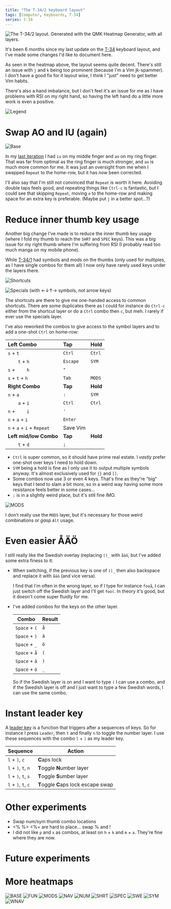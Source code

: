 ```yaml
---
title: "The T-34/2 keyboard layout"
tags: [Computer, Keyboards, T-34]
series: t-34
---
```


![The T-34/2 layout.  
Generated with the [QMK Heatmap Generator][heatmap-generator], with all layers.
](/images/t-34-2/freq/all.png)


It's been 6 months since my last update on the [T-34] keyboard layout, and I've made some changes I'd like to document here.

As seen in the heatmap above, the layout seems quite decent. There's still an issue with `j` and `k` being too prominent (because I'm a Vim jk-spammer). I don't have a good fix for it layout wise, I think I "just" need to get better Vim habits.

There's also a hand imbalance, but I don't feel it's an issue for me as I have problems with RSI on my right hand, so having the left hand do a little more work is even a positive.

![Legend](/images/t-34/legend.png)

# Swap AO and IU (again)

![Base](/images/t-34-2/base.png)

In my [last iteration][T-34/1] I had `iu` on my middle finger and `ao` on my ring finger. That was far from optimal as the ring finger is much stronger, and `ao` is much more common for me. It was just an oversight from me when I swapped `Repeat` to the home-row, but it has now been corrected.

I'll also say that I'm still not convinced that `Repeat` is worth it here. Avoiding double taps feels good, and repeating things like `Ctrl-c` is fantastic, but I could see that skipping `Repeat`, moving `o` to the home-row and making space for an extra key is preferable. (Maybe put `j` in a better spot...?)

# Reduce inner thumb key usage

Another big change I've made is to reduce the inner thumb key usage (where I fold my thumb to reach the `SHRT` and `SPEC` keys). This was a big issue for my right thumb where I'm suffering from RSI (I probably read too much manga on my mobile phone).

While [T-34/1] had symbols and mods on the thumbs (only used for multiples, as I have single combos for them all) I now only have rarely used keys under the layers there.

![Shortcuts](/images/t-34-2/shrt.png)

![Specials (with ←↓↑→ symbols, not arrow keys)](/images/t-34-2/spec.png)

The shortcuts are there to give me one-handed access to common shortcuts. There are some duplicates there as I could for instance do `Ctrl-c` either from the shortcut layer or do a `Ctrl` combo then `c`, but meh. I rarely if ever use the specials layer.

I've also reworked the combos to give access to the symbol layers and to add a one-shot `Ctrl` on home-row:

| Left Combo        | Tap       | Hold
| :---------        | :-        | :--
| `s` + `t`         | `Ctrl`    | `Ctrl`
|   `t` + `h`       | `Escape`  | `SYM`
| `s` +   `h`       | `"`       |
| `s` + `t` + `h`   | `Tab`     | `MODS`
| **Right Combo**   | **Tap**       | **Hold**
| `n` + `a`         | `:`       | `SYM`
|   `a` + `i`       | `Ctrl`    | `Ctrl`
| `n` +   `i`       | `'`       |
| `n` + `a` + `i`   | `Enter`   |
| `n` + `a` + `i` + `Repeat`   | Save Vim   |
| **Left mid/low Combo**    | **Tap**   | **Hold**
|   `t` + `d`       | `;`  |

- `Ctrl` is super common, so it should have prime real estate. I *vastly* prefer one-shot over keys I need to hold down.
- `SYM` being a hold is fine as I only use it to output multiple symbols anyway. It's almost exclusively used for `{}` and `[]`.
- Some combos now use 3 or even 4 keys. That's fine as they're "big" keys that I tend to slam a bit more, so in a weird way having some more resistance feels better in some cases...
- `;` is in a slightly weird place, but it's still fine IMO.

![MODS](/images/t-34-2/mods.png)

I don't really use the `MODS` layer, but it's necessary for those weird combinations or *gasp* `Alt` usage.

# Even easier ÅÄÖ

I still really like the Swedish overlay (replacing `()_` with `åäö`, but I've added some extra finess to it:

- When switching, if the previous key is one of `()_` then also backspace and replace it with `åäö` (and vice versa).

  I find that I'm often in the wrong layer, so if I type for instance `fooå`, I can just switch off the Swedish layer and I'll get `foo(`. In theory it's good, but it doesn't come super fluidly for me.

- I've added combos for the keys on the other layer.

  | Combo           | Result
  | ---------       | ------
  | `Space` + `(`   | `å`
  | `Space` + `)`   | `ä`
  | `Space` + `_`   | `ö`
  | `Space` + `å`   | `(`
  | `Space` + `ä`   | `)`
  | `Space` + `ö`   | `_`

  So if the Swedish layer is on and I want to type `(` I can use a combo, and if the Swedish layer is off and I just want to type a few Swedish words, I can use the same combo.

# Instant leader key

A [leader key][] is a function that triggers after a sequences of keys. So for instance I press `Leader`, then `t` and finally `n` to toggle the number layer. I use these sequences with the combo `l` + `)` as my leader key.

| Sequence              |  Action
| ---------             |  ----------
| `l` + `)`, `c`        |  **C**aps lock
| `l` + `)`, `t`, `n`   |  **T**oggle **N**umber layer
| `l` + `)`, `t`, `s`   |  **T**oggle **S**umber layer
| `l` + `)`, `t`, `c`   |  **T**oggle **C**aps lock escape swap

[leader key]: https://docs.qmk.fm/#/feature_leader_key
[userspace leader sequence]: https://github.com/andrewjrae/kyria-keymap#userspace-leader-sequences

# Other experiments

- Swap num/sym thumb combo locations
- <% %> <%= are hard to place...
    swap % and !
- I did not like `p` and `x` as combos, at least on `h` + `k` and `m` + `a`. They're fine where they are now.

# Future experiments

[T-34]: /blog/tags/t-34/ "T-34 tags"
[T-34/1]: /blog/2021/12/15/t-34-1/ "The T-34/1 keyboard layout"
[heatmap-generator]: https://precondition.github.io/qmk-heatmap#how-to-collect-the-required-data "QMK Heatmap Generator"

# More heatmaps

![BASE](/images/t-34-2/freq/base.png)
![FUN](/images/t-34-2/freq/fun.png)
![MODS](/images/t-34-2/freq/mods.png)
![NAV](/images/t-34-2/freq/nav.png)
![NUM](/images/t-34-2/freq/num.png)
![SHRT](/images/t-34-2/freq/shrt.png)
![SPEC](/images/t-34-2/freq/spec.png)
![SWE](/images/t-34-2/freq/swe.png)
![SYM](/images/t-34-2/freq/sym.png)
![WNAV](/images/t-34-2/freq/wnav.png)
